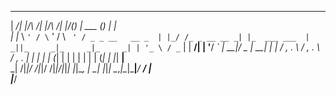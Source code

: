 ______   _       _       _    _              ______ _           _            
|  ___/\| |/\ /\| |/\ /\| |/\(_)             | ___ (_)         | |           
| |_  \ ` ' / \ ` ' / \ ` ' / _ _ __   __ _  | |_/ /_ _ __ __ _| |_  ___ ___ 
|  _||_     _|_     _|_     _| | '_ \ / _` | |  __/| | '__/ _` | __|/ _ | __|
| |   / , . \ / , . \ / , . \| | | | | (_| | | |   | | | | (_| | |_|  __|__ \
\_|   \/|_|\/ \/|_|\/ \/|_|\/|_|_| |_|\__, | \_|   |_|_|  \__,_|\__|\___|___/
                                       __/ |                                 
                                      |___/                                  
